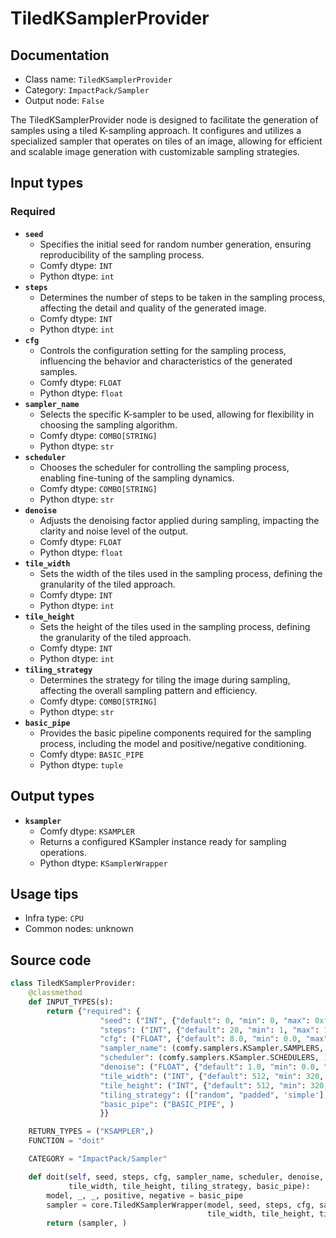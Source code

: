 # TiledKSamplerProvider
## Documentation
- Class name: `TiledKSamplerProvider`
- Category: `ImpactPack/Sampler`
- Output node: `False`

The TiledKSamplerProvider node is designed to facilitate the generation of samples using a tiled K-sampling approach. It configures and utilizes a specialized sampler that operates on tiles of an image, allowing for efficient and scalable image generation with customizable sampling strategies.
## Input types
### Required
- **`seed`**
    - Specifies the initial seed for random number generation, ensuring reproducibility of the sampling process.
    - Comfy dtype: `INT`
    - Python dtype: `int`
- **`steps`**
    - Determines the number of steps to be taken in the sampling process, affecting the detail and quality of the generated image.
    - Comfy dtype: `INT`
    - Python dtype: `int`
- **`cfg`**
    - Controls the configuration setting for the sampling process, influencing the behavior and characteristics of the generated samples.
    - Comfy dtype: `FLOAT`
    - Python dtype: `float`
- **`sampler_name`**
    - Selects the specific K-sampler to be used, allowing for flexibility in choosing the sampling algorithm.
    - Comfy dtype: `COMBO[STRING]`
    - Python dtype: `str`
- **`scheduler`**
    - Chooses the scheduler for controlling the sampling process, enabling fine-tuning of the sampling dynamics.
    - Comfy dtype: `COMBO[STRING]`
    - Python dtype: `str`
- **`denoise`**
    - Adjusts the denoising factor applied during sampling, impacting the clarity and noise level of the output.
    - Comfy dtype: `FLOAT`
    - Python dtype: `float`
- **`tile_width`**
    - Sets the width of the tiles used in the sampling process, defining the granularity of the tiled approach.
    - Comfy dtype: `INT`
    - Python dtype: `int`
- **`tile_height`**
    - Sets the height of the tiles used in the sampling process, defining the granularity of the tiled approach.
    - Comfy dtype: `INT`
    - Python dtype: `int`
- **`tiling_strategy`**
    - Determines the strategy for tiling the image during sampling, affecting the overall sampling pattern and efficiency.
    - Comfy dtype: `COMBO[STRING]`
    - Python dtype: `str`
- **`basic_pipe`**
    - Provides the basic pipeline components required for the sampling process, including the model and positive/negative conditioning.
    - Comfy dtype: `BASIC_PIPE`
    - Python dtype: `tuple`
## Output types
- **`ksampler`**
    - Comfy dtype: `KSAMPLER`
    - Returns a configured KSampler instance ready for sampling operations.
    - Python dtype: `KSamplerWrapper`
## Usage tips
- Infra type: `CPU`
- Common nodes: unknown


## Source code
```python
class TiledKSamplerProvider:
    @classmethod
    def INPUT_TYPES(s):
        return {"required": {
                    "seed": ("INT", {"default": 0, "min": 0, "max": 0xffffffffffffffff}),
                    "steps": ("INT", {"default": 20, "min": 1, "max": 10000}),
                    "cfg": ("FLOAT", {"default": 8.0, "min": 0.0, "max": 100.0}),
                    "sampler_name": (comfy.samplers.KSampler.SAMPLERS, ),
                    "scheduler": (comfy.samplers.KSampler.SCHEDULERS, ),
                    "denoise": ("FLOAT", {"default": 1.0, "min": 0.0, "max": 1.0, "step": 0.01}),
                    "tile_width": ("INT", {"default": 512, "min": 320, "max": MAX_RESOLUTION, "step": 64}),
                    "tile_height": ("INT", {"default": 512, "min": 320, "max": MAX_RESOLUTION, "step": 64}),
                    "tiling_strategy": (["random", "padded", 'simple'], ),
                    "basic_pipe": ("BASIC_PIPE", )
                    }}

    RETURN_TYPES = ("KSAMPLER",)
    FUNCTION = "doit"

    CATEGORY = "ImpactPack/Sampler"

    def doit(self, seed, steps, cfg, sampler_name, scheduler, denoise,
             tile_width, tile_height, tiling_strategy, basic_pipe):
        model, _, _, positive, negative = basic_pipe
        sampler = core.TiledKSamplerWrapper(model, seed, steps, cfg, sampler_name, scheduler, positive, negative, denoise,
                                            tile_width, tile_height, tiling_strategy)
        return (sampler, )

```
